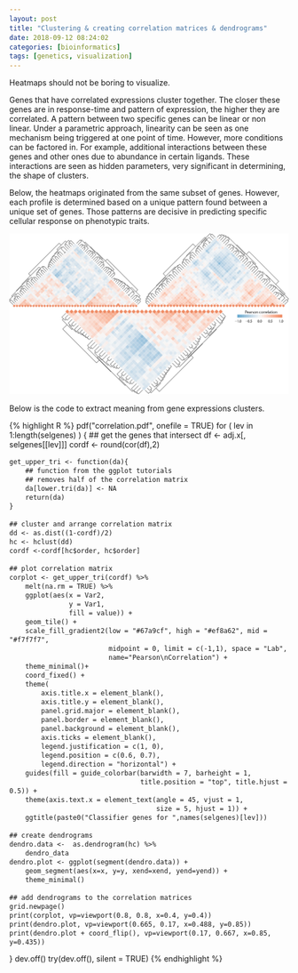 ```yaml
---
layout: post
title: "Clustering & creating correlation matrices & dendrograms"
date: 2018-09-12 08:24:02
categories: [bioinformatics]
tags: [genetics, visualization]
---
```


Heatmaps should not be boring to visualize.

Genes that have correlated expressions cluster together.
The closer these genes are in response-time and pattern of expression, the higher they are correlated.
A pattern between two specific genes can be linear or non linear.
Under a parametric approach, linearity can be seen as one mechanism being triggered at one point of time.
However, more conditions can be factored in.
For example, additional interactions between these genes and other ones due to abundance in certain ligands.
These interactions are seen as hidden parameters, very significant in determining, the shape of clusters.


Below, the heatmaps originated from the same subset of genes.
However, each profile is determined based on a unique pattern found between a unique set of genes.
Those patterns are decisive in predicting specific cellular response on phenotypic traits.

![Correlation matrices](/assets/2018/correlation.png)



Below is the code to extract meaning from gene expressions clusters.

{% highlight R %}
pdf("correlation.pdf", onefile = TRUE)
for ( lev in 1:length(selgenes) ) {
    ## get the genes that intersect
    df <- adj.x[, selgenes[[lev]]]
    cordf <- round(cor(df),2)

    get_upper_tri <- function(da){
        ## function from the ggplot tutorials
        ## removes half of the correlation matrix
        da[lower.tri(da)] <- NA
        return(da)
    }

    ## cluster and arrange correlation matrix
    dd <- as.dist((1-cordf)/2)
    hc <- hclust(dd)
    cordf <-cordf[hc$order, hc$order]

    ## plot correlation matrix
    corplot <- get_upper_tri(cordf) %>%
        melt(na.rm = TRUE) %>%
        ggplot(aes(x = Var2,
                   y = Var1,
                   fill = value)) +
        geom_tile() +
        scale_fill_gradient2(low = "#67a9cf", high = "#ef8a62", mid = "#f7f7f7", 
                             midpoint = 0, limit = c(-1,1), space = "Lab", 
                             name="Pearson\nCorrelation") +
        theme_minimal()+ 
        coord_fixed() +
        theme(
            axis.title.x = element_blank(),
            axis.title.y = element_blank(),
            panel.grid.major = element_blank(),
            panel.border = element_blank(),
            panel.background = element_blank(),
            axis.ticks = element_blank(),
            legend.justification = c(1, 0),
            legend.position = c(0.6, 0.7),
            legend.direction = "horizontal") +
        guides(fill = guide_colorbar(barwidth = 7, barheight = 1,
                                     title.position = "top", title.hjust = 0.5)) +
        theme(axis.text.x = element_text(angle = 45, vjust = 1, 
                                         size = 5, hjust = 1)) +
        ggtitle(paste0("Classifier genes for ",names(selgenes)[lev]))

    ## create dendrograms
    dendro.data <-  as.dendrogram(hc) %>%
        dendro_data 
    dendro.plot <- ggplot(segment(dendro.data)) + 
        geom_segment(aes(x=x, y=y, xend=xend, yend=yend)) + 
        theme_minimal()

    ## add dendrograms to the correlation matrices
    grid.newpage()
    print(corplot, vp=viewport(0.8, 0.8, x=0.4, y=0.4))
    print(dendro.plot, vp=viewport(0.665, 0.17, x=0.488, y=0.85))
    print(dendro.plot + coord_flip(), vp=viewport(0.17, 0.667, x=0.85, y=0.435))
}
dev.off()
try(dev.off(), silent = TRUE)
{% endhighlight %}

